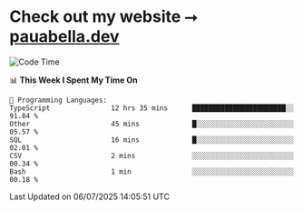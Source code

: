 # Check out my website ⭢ [pauabella.dev](https://pauabella.dev)

<!--START_SECTION:waka-->
![Code Time](http://img.shields.io/badge/Code%20Time-4%2C572%20hrs%2044%20mins-blue)

📊 **This Week I Spent My Time On** 

```text
💬 Programming Languages: 
TypeScript               12 hrs 35 mins      ███████████████████████░░   91.84 % 
Other                    45 mins             █░░░░░░░░░░░░░░░░░░░░░░░░   05.57 % 
SQL                      16 mins             █░░░░░░░░░░░░░░░░░░░░░░░░   02.01 % 
CSV                      2 mins              ░░░░░░░░░░░░░░░░░░░░░░░░░   00.34 % 
Bash                     1 min               ░░░░░░░░░░░░░░░░░░░░░░░░░   00.18 % 
```


 Last Updated on 06/07/2025 14:05:51 UTC
<!--END_SECTION:waka-->
